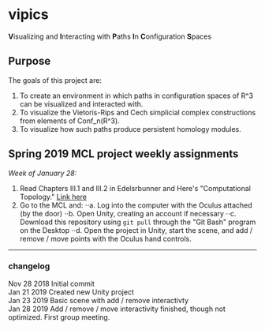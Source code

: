 # vipics
**V**isualizing and **I**nteracting with **P**aths **I**n **C**onfiguration **S**paces

## Purpose

The goals of this project are:
1. To create an environment in which paths in configuration spaces of R^3 can be visualized and interacted with. 
2. To visualize the Vietoris-Rips and Cech simplicial complex constructions from elements of Conf_n(R^3).
3. To visualize how such paths produce persistent homology modules.

## Spring 2019 MCL project weekly assignments

*Week of January 28:*
1. Read Chapters III.1 and III.2 in Edelsrbunner and Here's "Computational Topology." [Link here](https://www.researchgate.net/publication/220692408_Computational_Topology_An_Introduction)
2. Go to the MCL and:
⋅⋅a. Log into the computer with the Oculus attached (by the door)
⋅⋅b. Open Unity, creating an account if necessary
⋅⋅c. Download this repository using `git pull` through the "Git Bash" program on the Desktop
⋅⋅d. Open the project in Unity, start the scene, and add / remove / move points with the Oculus hand controls.

---

### changelog

Nov 28 2018 Initial commit<br>
Jan 21 2019 Created new Unity project<br>
Jan 23 2019 Basic scene with add / remove interactivty<br>
Jan 28 2019 Add / remove / move interactivity finished, though not optimized. First group meeting.